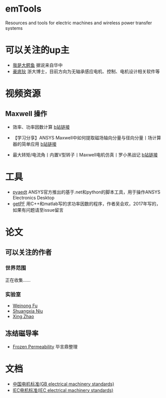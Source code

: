 # emTools
Resources and tools for electric machines and wireless power transfer systems


# 可以关注的up主
- [我是大鳄鱼](https://space.bilibili.com/37260118) 据说来自华中
- [豪底狄](https://space.bilibili.com/7132537/dynamic) 浙大博士，目前方向为无轴承感应电机、控制、电机设计相关软件等


# 视频资源

## Maxwell 操作
- 效率、功率因数计算
[b站链接](https://www.bilibili.com/video/BV1MZ4y1F7dv)

- 【学习分享】ANSYS Maxwell中如何提取磁场轴向分量与径向分量丨场计算器的简单应用
[b站链接](https://www.bilibili.com/video/BV1c5411e7Yr)

- 最大转矩/电流角丨内置V型转子丨Maxwell电机仿真丨罗小黑战记
[b站链接](https://www.bilibili.com/video/BV1yA411g7oK)

# 工具
- [pyaedt](https://aedtdocs.pyansys.com/) ANSYS官方推出的基于.net和python的脚本工具，用于操作ANSYS Electronics Desktop
- [getPF](https://github.com/POLYU-EMLAB/getPF) 用C++和matlab写的求功率因数的程序，作者吴会欢，2017年写的，如果有问题请至issue留言
# 论文

## 可以关注的作者
### 世界范围
正在收集……
### 实验室
- [Weinong Fu](https://scholar.google.com/citations?user=itDH2QIAAAAJ&hl=zh-CN&oi=sra) 
- [Shuangxia Niu](https://scholar.google.com/citations?user=lIH-GZIAAAAJ&hl=zh-CN&oi=ao)
- [Xing Zhao](https://scholar.google.com/citations?user=CvpxdLgAAAAJ&hl=zh-CN&oi=sra)


## 冻结磁导率
- [Frozen Permeability](docs/FrozenPermeability) 毕言鼎整理

# 文档

- [中国电机标准(GB electrical machinery standards)](http://www.msckobe.com/links/electrical_machinery/gb.htm)
- [IEC电机标准(IEC electrical machinery standards)](http://www.msckobe.com/links/electrical_machinery/iec.htm)

